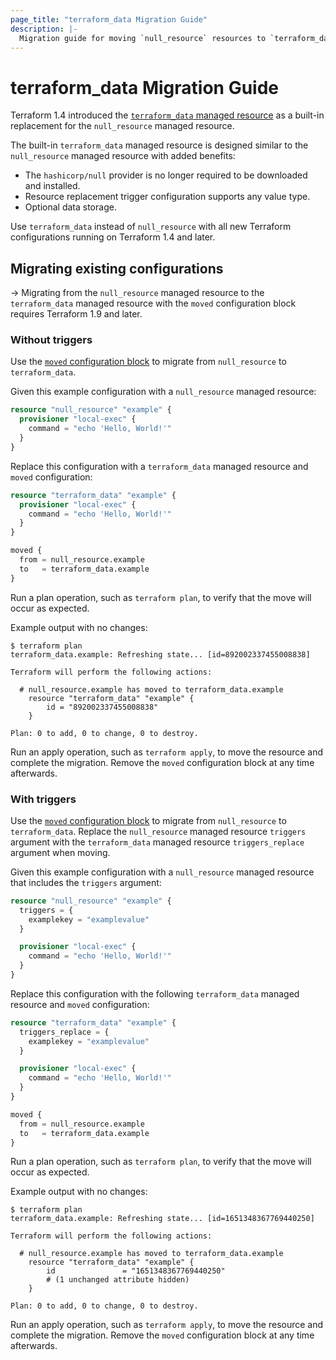 ```yaml
---
page_title: "terraform_data Migration Guide"
description: |-
  Migration guide for moving `null_resource` resources to `terraform_data`
---
```


# terraform_data Migration Guide

Terraform 1.4 introduced the [`terraform_data` managed resource](https://developer.hashicorp.com/terraform/language/resources/terraform-data) as a built-in replacement for the `null_resource` managed resource.

The built-in `terraform_data` managed resource is designed similar to the `null_resource` managed resource with added benefits:

* The `hashicorp/null` provider is no longer required to be downloaded and installed.
* Resource replacement trigger configuration supports any value type.
* Optional data storage.

Use `terraform_data` instead of `null_resource` with all new Terraform configurations running on Terraform 1.4 and later.

## Migrating existing configurations

-> Migrating from the `null_resource` managed resource to the `terraform_data` managed resource with the `moved` configuration block requires Terraform 1.9 and later.

### Without triggers

Use the [`moved` configuration block](https://developer.hashicorp.com/terraform/language/moved) to migrate from `null_resource` to `terraform_data`.

Given this example configuration with a `null_resource` managed resource:

```terraform
resource "null_resource" "example" {
  provisioner "local-exec" {
    command = "echo 'Hello, World!'"
  }
}
```

Replace this configuration with a `terraform_data` managed resource and `moved` configuration:

```terraform
resource "terraform_data" "example" {
  provisioner "local-exec" {
    command = "echo 'Hello, World!'"
  }
}

moved {
  from = null_resource.example
  to   = terraform_data.example
}
```

Run a plan operation, such as `terraform plan`, to verify that the move will occur as expected.

Example output with no changes:

```console
$ terraform plan
terraform_data.example: Refreshing state... [id=892002337455008838]

Terraform will perform the following actions:

  # null_resource.example has moved to terraform_data.example
    resource "terraform_data" "example" {
        id = "892002337455008838"
    }

Plan: 0 to add, 0 to change, 0 to destroy.
```

Run an apply operation, such as `terraform apply`, to move the resource and complete the migration. Remove the `moved` configuration block at any time afterwards.

### With triggers

Use the [`moved` configuration block](https://developer.hashicorp.com/terraform/language/moved) to migrate from `null_resource` to `terraform_data`. Replace the `null_resource` managed resource `triggers` argument with the `terraform_data` managed resource `triggers_replace` argument when moving.

Given this example configuration with a `null_resource` managed resource that includes the `triggers` argument:

```terraform
resource "null_resource" "example" {
  triggers = {
    examplekey = "examplevalue"
  }

  provisioner "local-exec" {
    command = "echo 'Hello, World!'"
  }
}
```

Replace this configuration with the following `terraform_data` managed resource and `moved` configuration:

```terraform
resource "terraform_data" "example" {
  triggers_replace = {
    examplekey = "examplevalue"
  }

  provisioner "local-exec" {
    command = "echo 'Hello, World!'"
  }
}

moved {
  from = null_resource.example
  to   = terraform_data.example
}
```

Run a plan operation, such as `terraform plan`, to verify that the move will occur as expected.

Example output with no changes:

```console
$ terraform plan
terraform_data.example: Refreshing state... [id=1651348367769440250]

Terraform will perform the following actions:

  # null_resource.example has moved to terraform_data.example
    resource "terraform_data" "example" {
        id               = "1651348367769440250"
        # (1 unchanged attribute hidden)
    }

Plan: 0 to add, 0 to change, 0 to destroy.
```

Run an apply operation, such as `terraform apply`, to move the resource and complete the migration. Remove the `moved` configuration block at any time afterwards.
